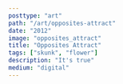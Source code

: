 ```yaml
---
posttype: "art"
path: "/art/opposites-attract"
date: "2012"
image: "opposites_attract"
title: "Opposites Attract"
tags: ["skunk", "flower"]
description: "It's true"
medium: "digital"
---
```

